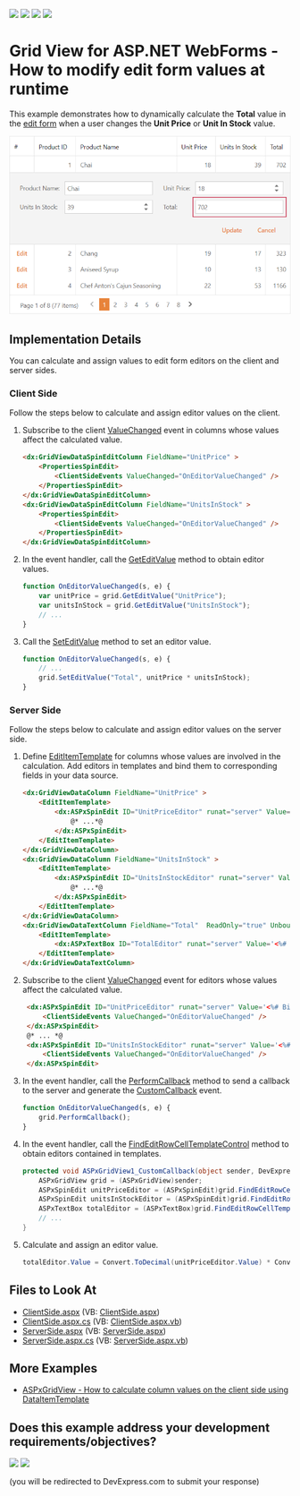 <!-- default badges list -->
![](https://img.shields.io/endpoint?url=https://codecentral.devexpress.com/api/v1/VersionRange/128535406/22.1.4%2B)
[![](https://img.shields.io/badge/Open_in_DevExpress_Support_Center-FF7200?style=flat-square&logo=DevExpress&logoColor=white)](https://supportcenter.devexpress.com/ticket/details/E4842)
[![](https://img.shields.io/badge/📖_How_to_use_DevExpress_Examples-e9f6fc?style=flat-square)](https://docs.devexpress.com/GeneralInformation/403183)
[![](https://img.shields.io/badge/💬_Leave_Feedback-feecdd?style=flat-square)](#does-this-example-address-your-development-requirementsobjectives)
<!-- default badges end -->
# Grid View for ASP.NET WebForms - How to modify edit form values at runtime
This example demonstrates how to dynamically calculate the **Total** value in the [edit form](https://docs.devexpress.com/AspNet/3710/components/grid-view/concepts/edit-data/edit-form) when a user changes the **Unit Price** or **Unit In Stock** value.

![Set Edit Form Values](set-edit-form-values.png)

## Implementation Details

You can calculate and assign values to edit form editors on the client and server sides.

### Client Side

Follow the steps below to calculate and assign editor values on the client.

1. Subscribe to the client [ValueChanged](https://docs.devexpress.com/AspNet/js-ASPxClientEdit.ValueChanged) event in columns whose values affect the calculated value.
   ```aspx
   <dx:GridViewDataSpinEditColumn FieldName="UnitPrice" >
       <PropertiesSpinEdit>
           <ClientSideEvents ValueChanged="OnEditorValueChanged" />
       </PropertiesSpinEdit>
   </dx:GridViewDataSpinEditColumn>
   <dx:GridViewDataSpinEditColumn FieldName="UnitsInStock" >
       <PropertiesSpinEdit>
           <ClientSideEvents ValueChanged="OnEditorValueChanged" />
       </PropertiesSpinEdit>
   </dx:GridViewDataSpinEditColumn>
   ```
2. In the event handler, call the [GetEditValue](https://docs.devexpress.com/AspNet/js-ASPxClientGridView.GetEditValue(column)) method to obtain editor values.
   ```js
   function OnEditorValueChanged(s, e) {
       var unitPrice = grid.GetEditValue("UnitPrice");
       var unitsInStock = grid.GetEditValue("UnitsInStock");
       // ...
   }
   ```
3. Call the [SetEditValue](https://docs.devexpress.com/AspNet/js-ASPxClientGridView.SetEditValue(column-value)) method to set an editor value.
   ```js
   function OnEditorValueChanged(s, e) {
       // ...
       grid.SetEditValue("Total", unitPrice * unitsInStock);
   }
   ```

### Server Side

Follow the steps below to calculate and assign editor values on the server side.

1. Define [EditItemTemplate](https://docs.devexpress.com/AspNet/DevExpress.Web.GridViewDataColumn.EditItemTemplate) for columns whose values are involved in the calculation. Add editors in templates and bind them to corresponding fields in your data source.
   ```aspx
   <dx:GridViewDataColumn FieldName="UnitPrice" >
       <EditItemTemplate>
           <dx:ASPxSpinEdit ID="UnitPriceEditor" runat="server" Value='<%# Bind("UnitPrice") %>'>
               @* ...*@
           </dx:ASPxSpinEdit>
       </EditItemTemplate>
   </dx:GridViewDataColumn>
   <dx:GridViewDataColumn FieldName="UnitsInStock" >
       <EditItemTemplate>
           <dx:ASPxSpinEdit ID="UnitsInStockEditor" runat="server" Value='<%# Bind("UnitsInStock") %>'>
               @* ...*@
           </dx:ASPxSpinEdit>
       </EditItemTemplate>
   </dx:GridViewDataColumn>
   <dx:GridViewDataTextColumn FieldName="Total"  ReadOnly="true" UnboundType="Decimal">
       <EditItemTemplate>
           <dx:ASPxTextBox ID="TotalEditor" runat="server" Value='<%# Bind("Total") %>' />
       </EditItemTemplate>
   </dx:GridViewDataTextColumn>
   ```
2. Subscribe to the client [ValueChanged](https://docs.devexpress.com/AspNet/js-ASPxClientEdit.ValueChanged) event for editors whose values affect the calculated value.
   ```aspx
    <dx:ASPxSpinEdit ID="UnitPriceEditor" runat="server" Value='<%# Bind("UnitPrice") %>'>
        <ClientSideEvents ValueChanged="OnEditorValueChanged" />
    </dx:ASPxSpinEdit>
    @* ... *@
    <dx:ASPxSpinEdit ID="UnitsInStockEditor" runat="server" Value='<%# Bind("UnitsInStock") %>'>
        <ClientSideEvents ValueChanged="OnEditorValueChanged" />
    </dx:ASPxSpinEdit>
   ```
3. In the event handler, call the [PerformCallback](https://docs.devexpress.com/AspNet/js-ASPxClientGridView.PerformCallback(args)) method to send a callback to the server and generate the [CustomCallback](https://docs.devexpress.com/AspNet/DevExpress.Web.ASPxGridView.CustomCallback) event.
   ```js
   function OnEditorValueChanged(s, e) {
       grid.PerformCallback();
   }
   ```
5. In the event handler, call the [FindEditRowCellTemplateControl](https://docs.devexpress.com/AspNet/DevExpress.Web.ASPxGridView.FindEditRowCellTemplateControl(DevExpress.Web.GridViewDataColumn-System.String)) method to obtain editors contained in templates.
   ```csharp
   protected void ASPxGridView1_CustomCallback(object sender, DevExpress.Web.ASPxGridViewCustomCallbackEventArgs e) {
       ASPxGridView grid = (ASPxGridView)sender;
       ASPxSpinEdit unitPriceEditor = (ASPxSpinEdit)grid.FindEditRowCellTemplateControl(((GridViewDataColumn)grid.Columns["UnitPrice"]), "UnitPriceEditor");
       ASPxSpinEdit unitsInStockEditor = (ASPxSpinEdit)grid.FindEditRowCellTemplateControl(((GridViewDataColumn)grid.Columns["UnitsInStock"]), "UnitsInStockEditor");
       ASPxTextBox totalEditor = (ASPxTextBox)grid.FindEditRowCellTemplateControl(((GridViewDataColumn)grid.Columns["Total"]), "TotalEditor");
       // ...
   }
   ```
5. Calculate and assign an editor value.
   ```csharp
   totalEditor.Value = Convert.ToDecimal(unitPriceEditor.Value) * Convert.ToDecimal(unitsInStockEditor.Value);
   ```

## Files to Look At

- [ClientSide.aspx](./CS/Solution/ClientSide.aspx) (VB: [ClientSide.aspx](./VB/Solution/ClientSide.aspx))
- [ClientSide.aspx.cs](./CS/Solution/ClientSide.aspx.cs) (VB: [ClientSide.aspx.vb](./VB/Solution/ClientSide.aspx.vb))
- [ServerSide.aspx](./CS/Solution/ServerSide.aspx) (VB: [ServerSide.aspx](./VB/Solution/ServerSide.aspx))
- [ServerSide.aspx.cs](./CS/Solution/ServerSide.aspx.cs) (VB: [ServerSide.aspx.vb](./VB/Solution/ServerSide.aspx.vb))

## More Examples

- [ASPxGridView - How to calculate column values on the client side using DataItemTemplate](https://www.devexpress.com/Support/Center/p/E3929)
<!-- feedback -->
## Does this example address your development requirements/objectives?

[<img src="https://www.devexpress.com/support/examples/i/yes-button.svg"/>](https://www.devexpress.com/support/examples/survey.xml?utm_source=github&utm_campaign=asp-net-web-forms-grid-set-edit-form-values&~~~was_helpful=yes) [<img src="https://www.devexpress.com/support/examples/i/no-button.svg"/>](https://www.devexpress.com/support/examples/survey.xml?utm_source=github&utm_campaign=asp-net-web-forms-grid-set-edit-form-values&~~~was_helpful=no)

(you will be redirected to DevExpress.com to submit your response)
<!-- feedback end -->
